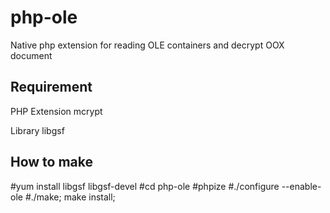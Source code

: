 php-ole
=====

Native php extension for reading OLE containers and decrypt OOX document

## Requirement

 PHP Extension
 	mcrypt
 
 Library
 	libgsf

## How to make

 #yum install libgsf libgsf-devel
 #cd php-ole
 #phpize
 #./configure --enable-ole
 #./make; make install;
 
 
 